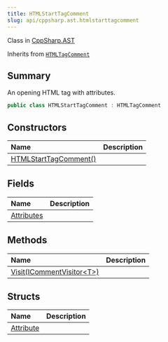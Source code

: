```yaml
---
title: HTMLStartTagComment
slug: api/cppsharp.ast.htmlstarttagcomment
---
```

Class in [CppSharp.AST](/api/cppsharp/ast)

Inherits from [`HTMLTagComment`](/api/cppsharp/ast/htmltagcomment)

## Summary


An opening HTML tag with attributes.


```csharp
public class HTMLStartTagComment : HTMLTagComment
```

## Constructors

|Name|Description|
|:---|:---|
|[HTMLStartTagComment\(\)](/api/cppsharp/ast/htmlstarttagcomment//ctor)||

## Fields

|Name|Description|
|:---|:---|
|[Attributes](/api/cppsharp/ast/htmlstarttagcomment/attributes)||

## Methods

|Name|Description|
|:---|:---|
|[Visit\(ICommentVisitor\<T\>\)](/api/cppsharp/ast/htmlstarttagcomment/visit)||

## Structs

|Name|Description|
|:---|:---|
|[Attribute](/api/cppsharp/ast/htmlstarttagcomment/attribute)||

